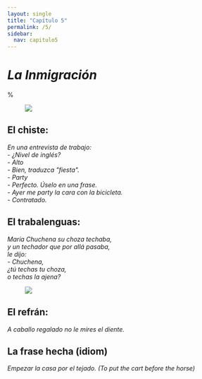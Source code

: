 ```yaml
---
layout: single
title: "Capítulo 5"
permalink: /5/
sidebar:
  nav: capitulo5
---
```


# _La Inmigración_

%

<figure style="width: 300px" class="align-right">
    <a href="https://sarroniz.github.io/S-280/images/meme18.jpg"><img src="https://sarroniz.github.io/S-280/images/meme18.jpg"></a>
</figure>

## El chiste:

_En una entrevista de trabajo:  
\- ¿Nivel de inglés?  
\- Alto    
\- Bien, traduzca "fiesta".  
\- Party  
\- Perfecto. Úselo en una frase.  
\- Ayer me party la cara con la bicicleta.  
\- Contratado._  


## El trabalenguas:

_María Chuchena su choza techaba,  
y un techador que por allá pasaba,  
le dijo:  
\- Chuchena,  
¿tú techas tu choza,  
o techas la ajena?_  

<figure style="width: 300px" class="align-right">
    <a href="https://sarroniz.github.io/S-280/images/meme11.jpg"><img src="https://sarroniz.github.io/S-280/images/meme11.jpg"></a>
</figure>

## El refrán:

_A caballo regalado no le mires el diente._


## La frase hecha (idiom)

_Empezar la casa por el tejado. (To put the cart before the horse)_
